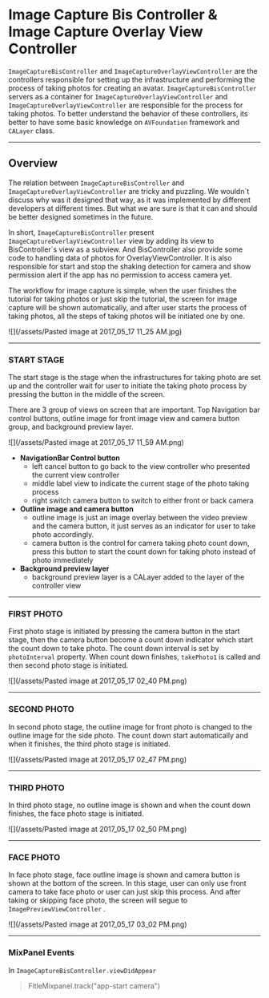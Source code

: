 # Image Capture Bis Controller & Image Capture Overlay View Controller

`ImageCaptureBisController` and `ImageCaptureOverlayViewController` are the controllers responsible for setting up the infrastructure and performing the process of taking photos for creating an avatar. `ImageCaptureBisController` servers as a container for `ImageCaptureOverlayViewController` and `ImageCaptureOverlayViewController` are responsible for the process for taking photos. To better understand the behavior of these controllers, its better to have some basic knowledge on `AVFoundation` framework and `CALayer` class.

---

## Overview

The relation between `ImageCaptureBisController` and `ImageCaptureOverlayViewController` are tricky and puzzling. We wouldn\`t discuss why was it designed that way, as it was implemented by different developers at different times. But what we are sure is that it can and should be better designed sometimes in the future.

In short, `ImageCaptureBisController` present `ImageCaptureOverlayViewController` view by adding its view to BisController\`s view as a subview. And BisController also provide some code to handling data of photos for OverlayViewController. It is also responsible for start and stop the shaking detection for camera and show permission alert if the app has no permission to access camera yet.

The workflow for image capture is simple, when the user finishes the tutorial for taking photos or just skip the tutorial, the screen for image capture will be shown automatically, and after user starts the process of taking photos, all the steps of taking photos will be initiated one by one.

![](/assets/Pasted image at 2017_05_17 11_25 AM.jpg)

---

### START STAGE

The start stage is the stage when the infrastructures for taking photo are set up and the controller wait for user to initiate the taking photo process by pressing the button in the middle of the screen.

There are 3 group of views on screen that are important. Top Navigation bar control buttons, outline image for front image view and camera button group, and background preview layer.

![](/assets/Pasted image at 2017_05_17 11_59 AM.png)

* **NavigationBar Control button**
  * left cancel button to go back to the view controller who presented the current view controller
  * middle label view to indicate the current stage of the photo taking process
  * right switch camera button to switch to either front or back camera
* **Outline image and camera button**
  * outline image is just an image overlay between the video preview and the camera button, it just serves as an indicator for user to take photo accordingly.
  * camera button is the control for camera taking photo count down, press this button to start the count down for taking photo instead of photo immediately
* **Background preview layer**
  * background preview layer is a CALayer added to the layer of the controller view

---

### FIRST PHOTO

First photo stage is initiated by pressing the camera button in the start stage,  then the camera button  become a count down indicator which start the count down to take photo. The count down interval is set by `photoInterval` property. When count down finishes, `takePhoto1` is called and then second photo stage is initiated.

![](/assets/Pasted image at 2017_05_17 02_40 PM.png)

---

### SECOND PHOTO

In second photo stage, the outline image for front photo is changed to the outline image for the side photo. The count down start automatically and when it finishes, the third photo stage is initiated.

![](/assets/Pasted image at 2017_05_17 02_47 PM.png)

---

### THIRD PHOTO

In third photo stage, no outline image is shown and when the count down finishes, the face photo stage is initiated.

![](/assets/Pasted image at 2017_05_17 02_50 PM.png)

---

### FACE PHOTO

In face photo stage, face outline image is shown and camera button is shown at the bottom of the screen. In this stage, user can only use front camera to take face photo or user can just skip this process. And after taking or skipping face photo, the screen will segue to `ImagePreviewViewController` .

![](/assets/Pasted image at 2017_05_17 03_02 PM.png)

---

### MixPanel Events

In `ImageCaptureBisController.viewDidAppear`

> FitleMixpanel.track\("app-start camera"\)



